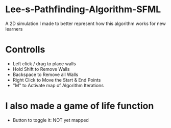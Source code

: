 # Lee-s-Pathfinding-Algorithm-SFML
A 2D simulation I made to better represent how this algorithm works for new learners

# Controlls
- Left click / drag to place walls
- Hold Shift to Remove Walls
- Backspace to Remove all Walls
- Right Click to Move the Start & End Points
- "M" to Activate map of Algorithm Iterations

# I also made a game of life function
- Button to toggle it: NOT yet mapped

